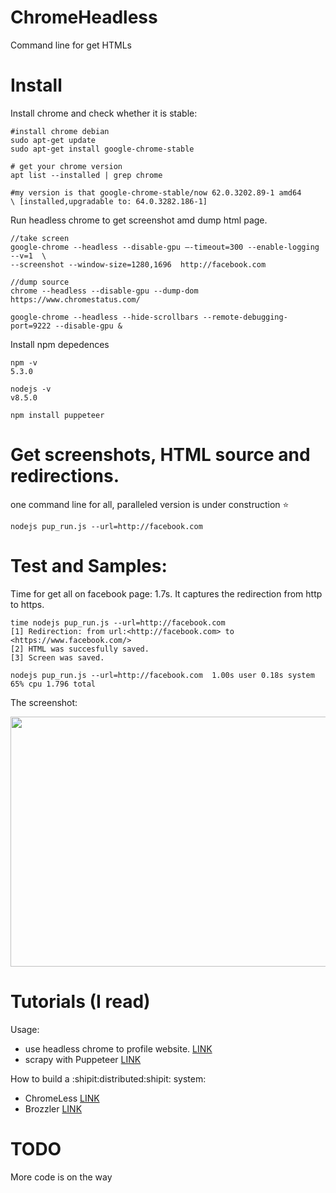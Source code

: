 # ChromeHeadless

Command line for get HTMLs

# Install

Install chrome and check whether it is stable:

```
#install chrome debian
sudo apt-get update
sudo apt-get install google-chrome-stable

# get your chrome version
apt list --installed | grep chrome

#my version is that google-chrome-stable/now 62.0.3202.89-1 amd64
\ [installed,upgradable to: 64.0.3282.186-1]

```

Run headless chrome to get screenshot amd dump html page.

```
//take screen
google-chrome --headless --disable-gpu —-timeout=300 --enable-logging --v=1  \
--screenshot --window-size=1280,1696  http://facebook.com

//dump source
chrome --headless --disable-gpu --dump-dom https://www.chromestatus.com/

google-chrome --headless --hide-scrollbars --remote-debugging-port=9222 --disable-gpu &

```

Install npm depedences
```
npm -v
5.3.0

nodejs -v
v8.5.0

npm install puppeteer
```

# Get screenshots, HTML source and redirections.

one command line for all, paralleled version is under construction :star:

```
nodejs pup_run.js --url=http://facebook.com
```

# Test and Samples:

Time for get all on facebook page: 1.7s.
It captures the redirection from http to https.

```
time nodejs pup_run.js --url=http://facebook.com
[1] Redirection: from url:<http://facebook.com> to <https://www.facebook.com/>
[2] HTML was succesfully saved.
[3] Screen was saved.

nodejs pup_run.js --url=http://facebook.com  1.00s user 0.18s system 65% cpu 1.796 total

```

The screenshot:

<img src="https://github.com/ririhedou/ChromeHeadless/blob/master/fb_test.png" width="800" height="400" />



# Tutorials (I read)

Usage:

- use headless chrome to profile website. [LINK](https://medium.com/@e_mad_ehsan/getting-started-with-puppeteer-and-chrome-headless-for-web-scrapping-6bf5979dee3e)
- scrapy with Puppeteer [LINK](https://codeburst.io/a-guide-to-automating-scraping-the-web-with-javascript-chrome-puppeteer-node-js-b18efb9e9921)


How to build a :shipit:distributed:shipit: system:

- ChromeLess [LINK](https://github.com/graphcool/chromeless)
- Brozzler [LINK](https://github.com/internetarchive/brozzler)


# TODO

More code is on the way
